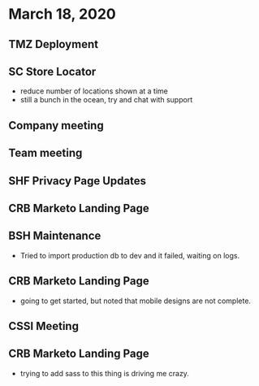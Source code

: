 # March 18, 2020

## TMZ Deployment

## SC Store Locator
- reduce number of locations shown at a time
- still a bunch in the ocean, try and chat with support

## Company meeting

## Team meeting

## SHF Privacy Page Updates

## CRB Marketo Landing Page

## BSH Maintenance
- Tried to import production db to dev and it failed, waiting on logs. 

## CRB Marketo Landing Page
- going to get started, but noted that mobile designs are not complete.

## CSSI Meeting

## CRB Marketo Landing Page
- trying to add sass to this thing is driving me crazy.
